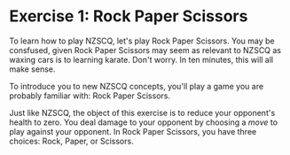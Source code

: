 # Exercise 1: Rock Paper Scissors

To learn how to play NZSCQ, let's play Rock Paper Scissors. You may be consfused, given Rock Paper Scissors may seem as relevant to NZSCQ as waxing cars is to learning karate. Don't worry. In ten minutes, this will all make sense.

To introduce you to new NZSCQ concepts, you'll play a game you are probably familiar with: Rock Paper Scissors.

Just like NZSCQ, the object of this exercise is to reduce your opponent's health to zero. You deal damage to your opponent by choosing a _move_ to play against your opponent. In Rock Paper Scissors, you have three choices: Rock, Paper, or Scissors.
